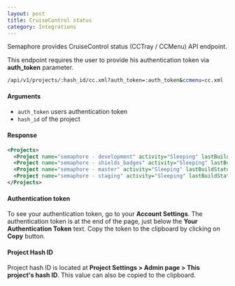```yaml
---
layout: post
title: CruiseControl status
category: Integrations
---
```


Semaphore provides CruiseControl status (CCTray / CCMenu) API endpoint.

<p class="alert alert-warning">
This endpoint requires the user to provide his authentication token via <strong>auth_token</strong> parameter.
</p>

```bash
/api/v1/projects/:hash_id/cc.xml?auth_token=:auth_token&ccmenu=cc.xml
```

#### Arguments

- `auth_token` users authentication token
- `hash_id` of the project

#### Response

```xml
<Projects>
  <Project name="semaphore - development" activity="Sleeping" lastBuildStatus="Success" lastBuildLabel="1197" lastBuildTime="2013-08-20T12:48:38+00:00" webUrl="https://semaphoreci.com/projects/XXX/branches/XXX/builds/XXX"></Project>
  <Project name="semaphore - shields_badges" activity="Sleeping" lastBuildStatus="Success" lastBuildLabel="2" lastBuildTime="2013-04-10T11:04:49+00:00" webUrl="https://semaphoreci.com/projects/XXX/branches/XXX/builds/XXX"></Project>
  <Project name="semaphore - master" activity="Sleeping" lastBuildStatus="Success" lastBuildLabel="143" lastBuildTime="2013-08-20T12:51:44+00:00" webUrl="https://semaphoreci.com/projects/XXX/branches/XXX/builds/XXX"></Project>
  <Project name="semaphore - staging" activity="Sleeping" lastBuildStatus="Success" lastBuildLabel="62" lastBuildTime="2013-08-20T12:50:09+00:00" webUrl="https://semaphoreci.com/projects/XXX/branches/XXX/builds/XXX"></Project>
</Projects>
```

#### Authentication token
<p class="alert alert-warning">
To see your authentication token, go to your <strong>Account Settings</strong>. 
The authentication token is at the end of the page, just below the 
<strong>Your Authentication Token</strong> text. Copy the token to the 
clipboard by clicking on <strong>Copy</strong> button.
</p>

#### Project Hash ID
<p class="alert alert-warning">
Project hash ID is located at <strong>Project Settings > Admin page > This project's hash ID</strong>. 
This value can also be copied to the clipboard.
</p>
